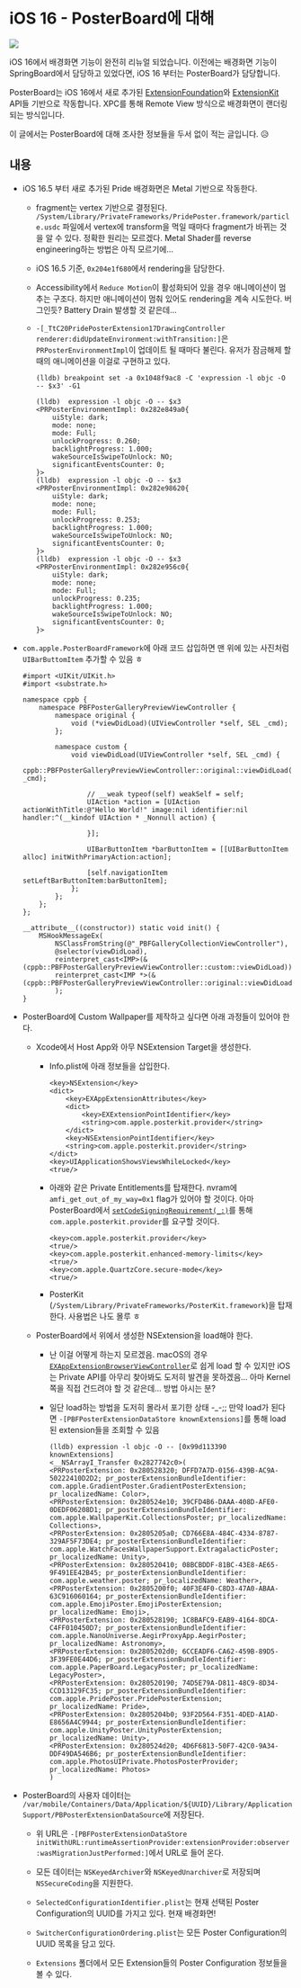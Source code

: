 # iOS 16 - PosterBoard에 대해

![](0.png)

iOS 16에서 배경화면 기능이 완전히 리뉴얼 되었습니다. 이전에는 배경화면 기능이 SpringBoard에서 담당하고 있었다면, iOS 16 부터는 PosterBoard가 담당합니다.

PosterBoard는 iOS 16에서 새로 추가된 [ExtensionFoundation](https://developer.apple.com/documentation/extensionfoundation)와 [ExtensionKit](https://developer.apple.com/documentation/extensionkit) API들 기반으로 작동합니다. XPC를 통해 Remote View 방식으로 배경화면이 랜더링되는 방식입니다.

이 글에서는 PosterBoard에 대해 조사한 정보들을 두서 없이 적는 글입니다. 😥

## 내용

- iOS 16.5 부터 새로 추가된 Pride 배경화면은 Metal 기반으로 작동한다.

    - fragment는 vertex 기반으로 결정된다. `/System/Library/PrivateFrameworks/PridePoster.framework/particle.usdc` 파일에서 vertex에 transform을 먹일 때마다 fragment가 바뀌는 것을 알 수 있다. 정확한 원리는 모르겠다. Metal Shader를 reverse engineering하는 방법은 아직 모르기에...
    
    - iOS 16.5 기준, `0x204e1f680`에서 rendering을 담당한다.
    
    - Accessibility에서 `Reduce Motion`이 활성화되어 있을 경우 애니메이션이 멈추는 구조다. 하지만 애니메이션이 멈춰 있어도 rendering을 계속 시도한다. 버그인듯? Battery Drain 발생할 것 같은데...
    
    - `-[_TtC20PridePosterExtension17DrawingController renderer:didUpdateEnvironment:withTransition:]`은 `PRPosterEnvironmentImpl`이 업데이트 될 때마다 불린다. 유저가 잠금해제 할 때의 애니메이션을 이걸로 구현하고 있다.
    
        ```
        (lldb) breakpoint set -a 0x1048f9ac8 -C 'expression -l objc -O -- $x3' -G1
        
        (lldb)  expression -l objc -O -- $x3
        <PRPosterEnvironmentImpl: 0x282e849a0{
            uiStyle: dark;
            mode: none;
            mode: Full;
            unlockProgress: 0.260;
            backlightProgress: 1.000;
            wakeSourceIsSwipeToUnlock: NO;
            significantEventsCounter: 0;
        }>
        (lldb)  expression -l objc -O -- $x3
        <PRPosterEnvironmentImpl: 0x282e98620{
            uiStyle: dark;
            mode: none;
            mode: Full;
            unlockProgress: 0.253;
            backlightProgress: 1.000;
            wakeSourceIsSwipeToUnlock: NO;
            significantEventsCounter: 0;
        }>
        (lldb)  expression -l objc -O -- $x3
        <PRPosterEnvironmentImpl: 0x282e956c0{
            uiStyle: dark;
            mode: none;
            mode: Full;
            unlockProgress: 0.235;
            backlightProgress: 1.000;
            wakeSourceIsSwipeToUnlock: NO;
            significantEventsCounter: 0;
        }>
        ```
        
- `com.apple.PosterBoardFramework`에 아래 코드 삽입하면 맨 위에 있는 사진처럼 `UIBarButtomItem` 추가할 수 있음 ㅎ

    ```objc
    #import <UIKit/UIKit.h>
    #import <substrate.h>

    namespace cppb {
        namespace PBFPosterGalleryPreviewViewController {
            namespace original {
                void (*viewDidLoad)(UIViewController *self, SEL _cmd);
            };

            namespace custom {
                void viewDidLoad(UIViewController *self, SEL _cmd) {
                    cppb::PBFPosterGalleryPreviewViewController::original::viewDidLoad(self, _cmd);

                    // __weak typeof(self) weakSelf = self;
                    UIAction *action = [UIAction actionWithTitle:@"Hello World!" image:nil identifier:nil handler:^(__kindof UIAction * _Nonnull action) {
                        
                    }];
                    
                    UIBarButtonItem *barButtonItem = [[UIBarButtonItem alloc] initWithPrimaryAction:action];
                    
                    [self.navigationItem setLeftBarButtonItem:barButtonItem];
                };
            };
        };
    };

    __attribute__((constructor)) static void init() {
        MSHookMessageEx(
            NSClassFromString(@"_PBFGalleryCollectionViewController"),
            @selector(viewDidLoad),
            reinterpret_cast<IMP>(&(cppb::PBFPosterGalleryPreviewViewController::custom::viewDidLoad)),
            reinterpret_cast<IMP *>(&(cppb::PBFPosterGalleryPreviewViewController::original::viewDidLoad))
            );
    }
    ```
    
- PosterBoard에 Custom Wallpaper를 제작하고 싶다면 아래 과정들이 있어야 한다.

    - Xcode에서 Host App와 아무 NSExtension Target을 생성한다.
    
        - Info.plist에 아래 정보들을 삽입한다.
        
            ```
            <key>NSExtension</key>
            <dict>
                <key>EXAppExtensionAttributes</key>
                <dict>
                    <key>EXExtensionPointIdentifier</key>
                    <string>com.apple.posterkit.provider</string>
                </dict>
                <key>NSExtensionPointIdentifier</key>
                <string>com.apple.posterkit.provider</string>
            </dict>
            <key>UIApplicationShowsViewsWhileLocked</key>
            <true/>
            ```
            
        - 아래와 같은 Private Entitlements를 탑재한다. nvram에 `amfi_get_out_of_my_way=0x1` flag가 있어야 할 것이다. 아마 PosterBoard에서 [`setCodeSigningRequirement(_:)`](https://developer.apple.com/documentation/foundation/nsxpcconnection/3943309-setcodesigningrequirement)를 통해 `com.apple.posterkit.provider`를 요구할 것이다.
        
            ```
            <key>com.apple.posterkit.provider</key>
            <true/>
            <key>com.apple.posterkit.enhanced-memory-limits</key>
            <true/>
            <key>com.apple.QuartzCore.secure-mode</key>
            <true/>
            ```
            
        - PosterKit (`/System/Library/PrivateFrameworks/PosterKit.framework`)을 탑재한다. 사용법은 나도 몰루 ㅎ
        
    - PosterBoard에서 위에서 생성한 NSExtension을 load해야 한다.
    
        - 난 이걸 어떻게 하는지 모르겠음. macOS의 경우 [`EXAppExtensionBrowserViewController`](https://developer.apple.com/documentation/extensionkit/exappextensionbrowserviewcontroller)로 쉽게 load 할 수 있지만 iOS는 Private API를 아무리 찾아봐도 도저히 발견을 못하겠음... 아마 Kernel 쪽을 직접 건드려야 할 것 같은데... 방법 아시는 분?
        
        - 일단 load하는 방법을 도저히 몰라서 포기한 상태 -_-;; 만약 load가 된다면 `-[PBFPosterExtensionDataStore knownExtensions]`를 통해 load된 extension들을 조회할 수 있음
            
            ```
            (lldb) expression -l objc -O -- [0x99d113390 knownExtensions]
            <__NSArrayI_Transfer 0x2827742c0>(
            <PRPosterExtension: 0x280528320; DFFD7A7D-0156-439B-AC9A-50222410D2D2; pr_posterExtensionBundleIdentifier: com.apple.GradientPoster.GradientPosterExtension; pr_localizedName: Color>,
            <PRPosterExtension: 0x280524e10; 39CFD4B6-DAAA-408D-AFE0-0DEDF06208D1; pr_posterExtensionBundleIdentifier: com.apple.WallpaperKit.CollectionsPoster; pr_localizedName: Collections>,
            <PRPosterExtension: 0x2805205a0; CD766E8A-484C-4334-8787-329AF5F73DE4; pr_posterExtensionBundleIdentifier: com.apple.WatchFacesWallpaperSupport.ExtragalacticPoster; pr_localizedName: Unity>,
            <PRPosterExtension: 0x280520410; 08BCBDDF-81BC-43E8-AE65-9F491EE42B45; pr_posterExtensionBundleIdentifier: com.apple.weather.poster; pr_localizedName: Weather>,
            <PRPosterExtension: 0x2805200f0; 40F3E4F0-C8D3-47A0-ABAA-63C916060164; pr_posterExtensionBundleIdentifier: com.apple.EmojiPoster.EmojiPosterExtension; pr_localizedName: Emoji>,
            <PRPosterExtension: 0x280528190; 1C8BAFC9-EAB9-4164-8DCA-C4FF010450D7; pr_posterExtensionBundleIdentifier: com.apple.NanoUniverse.AegirProxyApp.AegirPoster; pr_localizedName: Astronomy>,
            <PRPosterExtension: 0x2805202d0; 6CCEADF6-CA62-459B-89D5-3F39FE0E44D6; pr_posterExtensionBundleIdentifier: com.apple.PaperBoard.LegacyPoster; pr_localizedName: LegacyPoster>,
            <PRPosterExtension: 0x280520190; 74D5E79A-D811-48C9-8D34-CCD13129FC35; pr_posterExtensionBundleIdentifier: com.apple.PridePoster.PridePosterExtension; pr_localizedName: Pride>,
            <PRPosterExtension: 0x2805204b0; 93F2D564-F351-4DED-A1AD-E8656A4C9944; pr_posterExtensionBundleIdentifier: com.apple.UnityPoster.UnityPosterExtension; pr_localizedName: Unity>,
            <PRPosterExtension: 0x280524d20; 4D6F6813-50F7-42C0-9A34-DDF49DA546B6; pr_posterExtensionBundleIdentifier: com.apple.PhotosUIPrivate.PhotosPosterProvider; pr_localizedName: Photos>
            )
            ```

- PosterBoard의 사용자 데이터는 `/var/mobile/Containers/Data/Application/${UUID}/Library/Application Support/PBPosterExtensionDataSource`에 저장된다.

    - 위 URL은 `-[PBFPosterExtensionDataStore initWithURL:runtimeAssertionProvider:extensionProvider:observer:wasMigrationJustPerformed:]`에서 URL로 들어 온다.
    
    - 모든 데이터는 `NSKeyedArchiver`와 `NSKeyedUnarchiver`로 저장되며 `NSSecureCoding`을 지원한다.
    
    - `SelectedConfigurationIdentifier.plist`는 현재 선택된 Poster Configuration의 UUID를 가지고 있다. 현재 배경화면!
    
    - `SwitcherConfigurationOrdering.plist`는 모든 Poster Configuration의 UUID 목록을 담고 있다.
    
    - `Extensions` 폴더에서 모든 Extension들의 Poster Configuration 정보들을 볼 수 있다.
